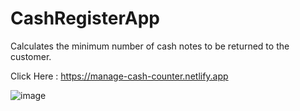 # CashRegisterApp
Calculates the minimum number of cash notes to be returned to the customer.

Click Here : https://manage-cash-counter.netlify.app

![image](https://user-images.githubusercontent.com/70835087/134420982-089f1aeb-f7e8-48b5-ba83-b4d6cdba4578.png)
